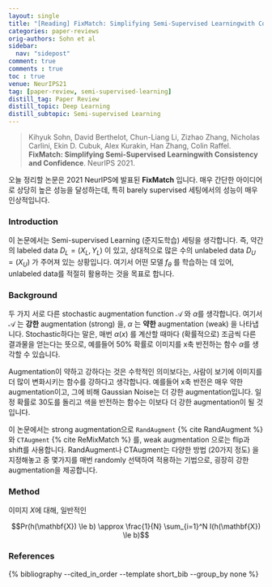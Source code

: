```yaml
---
layout: single
title: "[Reading] FixMatch: Simplifying Semi-Supervised Learningwith Consistency and Confidence (NeurIPS 2021)"
categories: paper-reviews
orig-authors: Sohn et al
sidebar:
  nav: "sidepost"
comment: true
comments : true
toc : true
venue: NeurIPS21
tag: [paper-review, semi-supervised-learning] 
distill_tag: Paper Review
distill_topic: Deep Learning
distill_subtopic: Semi-supervised Learning
---
```


> Kihyuk Sohn, David Berthelot, Chun-Liang Li, Zizhao Zhang, Nicholas Carlini, Ekin D. Cubuk, Alex Kurakin, Han Zhang, Colin Raffel.  **FixMatch: Simplifying Semi-Supervised Learningwith Consistency and Confidence**. NeurIPS 2021.


오늘 정리할 논문은 2021 NeurIPS에 발표된 **FixMatch** 입니다. 
매우 간단한 아이디어로 상당히 높은 성능을 달성하는데, 특히 barely supervised 세팅에서의 성능이 매우 인상적입니다. 

### Introduction
이 논문에서는 Semi-supervised Learning (준지도학습) 세팅을 생각합니다. 
즉, 약간의 labeled data $D_L = (X_L, Y_L)$ 이 있고,
상대적으로 많은 수의 unlabeled data $D_U = (X_U)$ 가 주어져 있는 상황입니다. 
여기서 어떤 모델 $f_\theta$ 를 학습하는 데 있어, unlabeled data를 적절히 활용하는 것을 목표로 합니다. 

### Background
두 가지 서로 다른 stochastic augmentation function $\mathcal{A}$ 와 $\alpha$를 생각합니다. 여기서 $\mathcal{A}$ 는 **강한** augmentation (strong) 을, $\alpha$ 는 **약한** augmentation (weak) 을 나타냅니다. 
Stochastic하다는 말은, 매번 $\alpha(x)$ 를 계산할 때마다 (확률적으로) 조금씩 다른 결과물을 얻는다는 뜻으로, 
예를들어 50% 확률로 이미지를 x축 반전하는 함수 $\alpha$를 생각할 수 있습니다.

Augmentation이 약하고 강하다는 것은 수학적인 의미보다는, 사람이 보기에 이미지를 더 많이 변화시키는 함수를 강하다고 생각합니다. 예를들어 x축 반전은 매우 약한 augmentation이고, 그에 비해 Gaussian Noise는 더 강한 augmentation입니다. 일정 확률로 30도를 돌리고 색을 반전하는 함수는 이보다 더 강한 augmentation이 될 것입니다. 

이 논문에서는 strong augmentation으로 `RandAugment` {% cite RandAugment %} 와 `CTAugment` {% cite ReMixMatch %} 를, weak augmentation 으로는 flip과 shift를 사용합니다. RandAugment나 CTAugment는 다양한 방법 (20가지 정도) 을 지정해놓고 중 몇가지를 매번 randomly 선택하여 적용하는 기법으로, 굉장히 강한 augmentation을 제공합니다.


### Method
이미지 $X$에 대해, 일반적인 

$$Pr(h(\mathbf{X}) \le b) \approx \frac{1}{N} \sum_{i=1}^N I(h(\mathbf{X}) \le b)$$

### References
{% bibliography --cited_in_order --template short_bib --group_by none %}
